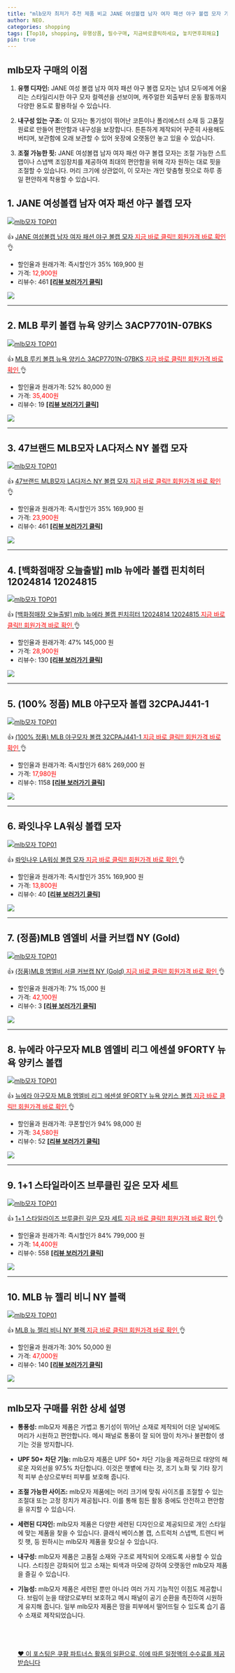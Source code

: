 ```yaml
---
title: "mlb모자 최저가 추천 제품 비교 JANE 여성볼캡 남자 여자 패션 야구 볼캡 모자 가격 비교 최저가장점"
author: NEO.
categories: shopping
tags: [Top10, shopping, 유행상품, 필수구매, 지금바로클릭하세요, 놓치면후회해요]
pin: true
---
```

## mlb모자 구매의 이점
1. **유행 디자인:** JANE 여성 볼캡 남자 여자 패션 야구 볼캡 모자는 남녀 모두에게 어울리는 스타일리시한 야구 모자 컬렉션을 선보이며, 캐주얼한 외출부터 운동 활동까지 다양한 용도로 활용하실 수 있습니다.


2. **내구성 있는 구조:** 이 모자는 통기성이 뛰어난 코튼이나 폴리에스터 소재 등 고품질 원료로 만들어 편안함과 내구성을 보장합니다. 튼튼하게 제작되어 꾸준히 사용해도 버티며, 보관함에 오래 보관할 수 있어 옷장에 오랫동안 놓고 있을 수 있습니다.


3. **조절 가능한 핏:** JANE 여성볼캡 남자 여자 패션 야구 볼캡 모자는 조절 가능한 스트랩이나 스냅백 조임장치를 제공하여 최대의 편안함을 위해 각자 원하는 대로 핏을 조절할 수 있습니다. 머리 크기에 상관없이, 이 모자는 개인 맞춤형 핏으로 하루 종일 편안하게 착용할 수 있습니다.

   

## 1. JANE 여성볼캡 남자 여자 패션 야구 볼캡 모자

[![mlb모자 TOP01](https://thumbnail6.coupangcdn.com/thumbnails/remote/490x490ex/image/vendor_inventory/5f05/73ad84ce833b60e90edc9735ec079a1811e653ea3591c7f3f000b27dcc4d.jpg)](https://link.coupang.com/re/AFFSDP?lptag=AF3617701&subid=GithubCoopas&pageKey=7265450642&traceid=V0-153&itemId=18516340751&vendorItemId=85707958232)


👍 [JANE 여성볼캡 남자 여자 패션 야구 볼캡 모자 <font color=red> 지금 바로 클릭!! 회원가격 바로 확인 </font> ](https://link.coupang.com/re/AFFSDP?lptag=AF3617701&subid=GithubCoopas&pageKey=7265450642&traceid=V0-153&itemId=18516340751&vendorItemId=85707958232) 👌 


- 할인율과 원래가격: 즉시할인가 35%  169,900   원
- 가격: <span style='color:red'>12,900원</span>
- 리뷰수: 461  [**[리뷰 보러가기 클릭]**](https://link.coupang.com/re/AFFSDP?lptag=AF3617701&subid=GithubCoopas&pageKey=7265450642&traceid=V0-153&itemId=18516340751&vendorItemId=85707958232)

[![](/discount_price.png)](https://link.coupang.com/re/AFFSDP?lptag=AF3617701&subid=GithubCoopas&pageKey=7265450642&traceid=V0-153&itemId=18516340751&vendorItemId=85707958232)

---


   

## 2. MLB 루키 볼캡 뉴욕 양키스 3ACP7701N-07BKS

[![mlb모자 TOP01](https://thumbnail10.coupangcdn.com/thumbnails/remote/490x490ex/image/vendor_inventory/a8b7/2797184b5bd427f7b637956634d3789167814d756cea368eed5ad162e37c.jpg)](https://link.coupang.com/re/AFFSDP?lptag=AF3617701&subid=GithubCoopas&pageKey=6475165724&traceid=V0-153&itemId=14150126303&vendorItemId=71183017543)


👍 [MLB 루키 볼캡 뉴욕 양키스 3ACP7701N-07BKS <font color=red> 지금 바로 클릭!! 회원가격 바로 확인 </font> ](https://link.coupang.com/re/AFFSDP?lptag=AF3617701&subid=GithubCoopas&pageKey=6475165724&traceid=V0-153&itemId=14150126303&vendorItemId=71183017543) 👌 


- 할인율과 원래가격: 52%  80,000   원
- 가격: <span style='color:red'>35,400원</span>
- 리뷰수: 19  [**[리뷰 보러가기 클릭]**](https://link.coupang.com/re/AFFSDP?lptag=AF3617701&subid=GithubCoopas&pageKey=6475165724&traceid=V0-153&itemId=14150126303&vendorItemId=71183017543)

[![](/discount_price.png)](https://link.coupang.com/re/AFFSDP?lptag=AF3617701&subid=GithubCoopas&pageKey=6475165724&traceid=V0-153&itemId=14150126303&vendorItemId=71183017543)

---


   

## 3. 47브랜드 MLB모자 LA다저스 NY 볼캡 모자

[![mlb모자 TOP01](https://thumbnail8.coupangcdn.com/thumbnails/remote/490x490ex/image/vendor_inventory/fddb/20fd2460528cadc7e249f41179270f9ecdc8b41bae8a30c3c741be999169.jpg)](https://link.coupang.com/re/AFFSDP?lptag=AF3617701&subid=GithubCoopas&pageKey=7405204807&traceid=V0-153&itemId=19175285127&vendorItemId=86293326282)


👍 [47브랜드 MLB모자 LA다저스 NY 볼캡 모자 <font color=red> 지금 바로 클릭!! 회원가격 바로 확인 </font> ](https://link.coupang.com/re/AFFSDP?lptag=AF3617701&subid=GithubCoopas&pageKey=7405204807&traceid=V0-153&itemId=19175285127&vendorItemId=86293326282) 👌 


- 할인율과 원래가격: 즉시할인가 35%  169,900   원
- 가격: <span style='color:red'>23,900원</span>
- 리뷰수: 461  [**[리뷰 보러가기 클릭]**](https://link.coupang.com/re/AFFSDP?lptag=AF3617701&subid=GithubCoopas&pageKey=7405204807&traceid=V0-153&itemId=19175285127&vendorItemId=86293326282)

[![](/discount_price.png)](https://link.coupang.com/re/AFFSDP?lptag=AF3617701&subid=GithubCoopas&pageKey=7405204807&traceid=V0-153&itemId=19175285127&vendorItemId=86293326282)

---


   

## 4. [백화점매장 오늘출발] mlb 뉴에라 볼캡 핀치히터 12024814 12024815

[![mlb모자 TOP01](https://thumbnail6.coupangcdn.com/thumbnails/remote/490x490ex/image/vendor_inventory/82ad/631440f6dcc38bf344141f849a79a1bea233697e6b830866e9ebe88e9b3f.jpg)](https://link.coupang.com/re/AFFSDP?lptag=AF3617701&subid=GithubCoopas&pageKey=7350130278&traceid=V0-153&itemId=18912228885&vendorItemId=86039592157)


👍 [[백화점매장 오늘출발] mlb 뉴에라 볼캡 핀치히터 12024814 12024815 <font color=red> 지금 바로 클릭!! 회원가격 바로 확인 </font> ](https://link.coupang.com/re/AFFSDP?lptag=AF3617701&subid=GithubCoopas&pageKey=7350130278&traceid=V0-153&itemId=18912228885&vendorItemId=86039592157) 👌 


- 할인율과 원래가격: 47%  145,000   원
- 가격: <span style='color:red'>28,900원</span>
- 리뷰수: 130  [**[리뷰 보러가기 클릭]**](https://link.coupang.com/re/AFFSDP?lptag=AF3617701&subid=GithubCoopas&pageKey=7350130278&traceid=V0-153&itemId=18912228885&vendorItemId=86039592157)

[![](/discount_price.png)](https://link.coupang.com/re/AFFSDP?lptag=AF3617701&subid=GithubCoopas&pageKey=7350130278&traceid=V0-153&itemId=18912228885&vendorItemId=86039592157)

---


   

## 5. (100% 정품) MLB 야구모자 볼캡 32CPAJ441-1

[![mlb모자 TOP01](https://thumbnail8.coupangcdn.com/thumbnails/remote/490x490ex/image/vendor_inventory/cdd6/f44bb25e687e9afd576e79de700fddac66259c4b1df7de1290a4be9924c4.jpg)](https://link.coupang.com/re/AFFSDP?lptag=AF3617701&subid=GithubCoopas&pageKey=7729252237&traceid=V0-153&itemId=20765419011&vendorItemId=87835454686)


👍 [(100% 정품) MLB 야구모자 볼캡 32CPAJ441-1 <font color=red> 지금 바로 클릭!! 회원가격 바로 확인 </font> ](https://link.coupang.com/re/AFFSDP?lptag=AF3617701&subid=GithubCoopas&pageKey=7729252237&traceid=V0-153&itemId=20765419011&vendorItemId=87835454686) 👌 


- 할인율과 원래가격: 즉시할인가 68%  269,000   원
- 가격: <span style='color:red'>17,980원</span>
- 리뷰수: 1158  [**[리뷰 보러가기 클릭]**](https://link.coupang.com/re/AFFSDP?lptag=AF3617701&subid=GithubCoopas&pageKey=7729252237&traceid=V0-153&itemId=20765419011&vendorItemId=87835454686)

[![](/discount_price.png)](https://link.coupang.com/re/AFFSDP?lptag=AF3617701&subid=GithubCoopas&pageKey=7729252237&traceid=V0-153&itemId=20765419011&vendorItemId=87835454686)

---


   

## 6. 롸잇나우 LA워싱 볼캡 모자

[![mlb모자 TOP01](https://thumbnail8.coupangcdn.com/thumbnails/remote/490x490ex/image/vendor_inventory/9251/54f959eb721d45904f02f9b84e6439f21e071ae8493addc1656bb137207f.jpg)](https://link.coupang.com/re/AFFSDP?lptag=AF3617701&subid=GithubCoopas&pageKey=7539296920&traceid=V0-153&itemId=19814915719&vendorItemId=86916983704)


👍 [롸잇나우 LA워싱 볼캡 모자 <font color=red> 지금 바로 클릭!! 회원가격 바로 확인 </font> ](https://link.coupang.com/re/AFFSDP?lptag=AF3617701&subid=GithubCoopas&pageKey=7539296920&traceid=V0-153&itemId=19814915719&vendorItemId=86916983704) 👌 


- 할인율과 원래가격: 즉시할인가 35%  169,900   원
- 가격: <span style='color:red'>13,800원</span>
- 리뷰수: 40  [**[리뷰 보러가기 클릭]**](https://link.coupang.com/re/AFFSDP?lptag=AF3617701&subid=GithubCoopas&pageKey=7539296920&traceid=V0-153&itemId=19814915719&vendorItemId=86916983704)

[![](/discount_price.png)](https://link.coupang.com/re/AFFSDP?lptag=AF3617701&subid=GithubCoopas&pageKey=7539296920&traceid=V0-153&itemId=19814915719&vendorItemId=86916983704)

---


   

## 7. (정품)MLB 엠엘비 서클 커브캡 NY (Gold)

[![mlb모자 TOP01](https://thumbnail7.coupangcdn.com/thumbnails/remote/490x490ex/image/vendor_inventory/eebd/a9233b7ca67be671e2eaf61b44ac1a4c0256c7f05ab3a3239fe0abe631b7.jpg)](https://link.coupang.com/re/AFFSDP?lptag=AF3617701&subid=GithubCoopas&pageKey=7552691508&traceid=V0-153&itemId=19880579647&vendorItemId=88091386171)


👍 [(정품)MLB 엠엘비 서클 커브캡 NY (Gold) <font color=red> 지금 바로 클릭!! 회원가격 바로 확인 </font> ](https://link.coupang.com/re/AFFSDP?lptag=AF3617701&subid=GithubCoopas&pageKey=7552691508&traceid=V0-153&itemId=19880579647&vendorItemId=88091386171) 👌 


- 할인율과 원래가격: 7%  15,000   원
- 가격: <span style='color:red'>42,100원</span>
- 리뷰수: 3  [**[리뷰 보러가기 클릭]**](https://link.coupang.com/re/AFFSDP?lptag=AF3617701&subid=GithubCoopas&pageKey=7552691508&traceid=V0-153&itemId=19880579647&vendorItemId=88091386171)

[![](/discount_price.png)](https://link.coupang.com/re/AFFSDP?lptag=AF3617701&subid=GithubCoopas&pageKey=7552691508&traceid=V0-153&itemId=19880579647&vendorItemId=88091386171)

---


   

## 8. 뉴에라 야구모자 MLB 엠엘비 리그 에센셜 9FORTY 뉴욕 양키스 볼캡

[![mlb모자 TOP01](https://thumbnail9.coupangcdn.com/thumbnails/remote/490x490ex/image/vendor_inventory/caa8/859ab1623040807aa2dc3d5f530707d17b27d0b88983629e2b8ffce62f32.jpg)](https://link.coupang.com/re/AFFSDP?lptag=AF3617701&subid=GithubCoopas&pageKey=7733241502&traceid=V0-153&itemId=20786002728&vendorItemId=87855683873)


👍 [뉴에라 야구모자 MLB 엠엘비 리그 에센셜 9FORTY 뉴욕 양키스 볼캡 <font color=red> 지금 바로 클릭!! 회원가격 바로 확인 </font> ](https://link.coupang.com/re/AFFSDP?lptag=AF3617701&subid=GithubCoopas&pageKey=7733241502&traceid=V0-153&itemId=20786002728&vendorItemId=87855683873) 👌 


- 할인율과 원래가격: 쿠폰할인가 94%  98,000   원
- 가격: <span style='color:red'>34,580원</span>
- 리뷰수: 52  [**[리뷰 보러가기 클릭]**](https://link.coupang.com/re/AFFSDP?lptag=AF3617701&subid=GithubCoopas&pageKey=7733241502&traceid=V0-153&itemId=20786002728&vendorItemId=87855683873)

[![](/discount_price.png)](https://link.coupang.com/re/AFFSDP?lptag=AF3617701&subid=GithubCoopas&pageKey=7733241502&traceid=V0-153&itemId=20786002728&vendorItemId=87855683873)

---


   

## 9. 1+1 스타일라이즈 브루클린 깊은 모자 세트

[![mlb모자 TOP01](https://thumbnail6.coupangcdn.com/thumbnails/remote/490x490ex/image/vendor_inventory/2c89/dd17ae911212262ac65cc05757209d4d97567cfd6ef2478ae32de5c4d722.png)](https://link.coupang.com/re/AFFSDP?lptag=AF3617701&subid=GithubCoopas&pageKey=7680156728&traceid=V0-153&itemId=20511342750&vendorItemId=87589021465)


👍 [1+1 스타일라이즈 브루클린 깊은 모자 세트 <font color=red> 지금 바로 클릭!! 회원가격 바로 확인 </font> ](https://link.coupang.com/re/AFFSDP?lptag=AF3617701&subid=GithubCoopas&pageKey=7680156728&traceid=V0-153&itemId=20511342750&vendorItemId=87589021465) 👌 


- 할인율과 원래가격: 즉시할인가 84%  799,000   원
- 가격: <span style='color:red'>14,400원</span>
- 리뷰수: 558  [**[리뷰 보러가기 클릭]**](https://link.coupang.com/re/AFFSDP?lptag=AF3617701&subid=GithubCoopas&pageKey=7680156728&traceid=V0-153&itemId=20511342750&vendorItemId=87589021465)

[![](/discount_price.png)](https://link.coupang.com/re/AFFSDP?lptag=AF3617701&subid=GithubCoopas&pageKey=7680156728&traceid=V0-153&itemId=20511342750&vendorItemId=87589021465)

---


   

## 10. MLB 뉴 젤리 비니 NY 블랙

[![mlb모자 TOP01](https://thumbnail6.coupangcdn.com/thumbnails/remote/490x490ex/image/vendor_inventory/8694/114e0dc0dd857324ac4f71b0e0daaa787455af62726403960e2f1cfac2e6.jpg)](https://link.coupang.com/re/AFFSDP?lptag=AF3617701&subid=GithubCoopas&pageKey=7376552477&traceid=V0-153&itemId=19040187702&vendorItemId=87950730321)


👍 [MLB 뉴 젤리 비니 NY 블랙 <font color=red> 지금 바로 클릭!! 회원가격 바로 확인 </font> ](https://link.coupang.com/re/AFFSDP?lptag=AF3617701&subid=GithubCoopas&pageKey=7376552477&traceid=V0-153&itemId=19040187702&vendorItemId=87950730321) 👌 


- 할인율과 원래가격: 30%  50,000   원
- 가격: <span style='color:red'>47,000원</span>
- 리뷰수: 140  [**[리뷰 보러가기 클릭]**](https://link.coupang.com/re/AFFSDP?lptag=AF3617701&subid=GithubCoopas&pageKey=7376552477&traceid=V0-153&itemId=19040187702&vendorItemId=87950730321)

[![](/discount_price.png)](https://link.coupang.com/re/AFFSDP?lptag=AF3617701&subid=GithubCoopas&pageKey=7376552477&traceid=V0-153&itemId=19040187702&vendorItemId=87950730321)

---
## mlb모자 구매를 위한 상세 설명
* **통풍성:** mlb모자 제품은 가볍고 통기성이 뛰어난 소재로 제작되어 더운 날씨에도 머리가 시원하고 편안합니다. 메시 패널로 통풍이 잘 되어 땀이 차거나 불편함이 생기는 것을 방지합니다.


* **UPF 50+ 차단 기능:** mlb모자 제품은 UPF 50+ 차단 기능을 제공하므로 태양의 해로운 자외선을 97.5% 차단합니다. 이것은 햇볕에 타는 것, 조기 노화 및 기타 장기적 피부 손상으로부터 피부를 보호해 줍니다.


* **조절 가능한 사이즈:** mlb모자 제품에는 머리 크기에 맞춰 사이즈를 조절할 수 있는 조절대 또는 고정 장치가 제공됩니다. 이를 통해 힘든 활동 중에도 안전하고 편안함을 유지할 수 있습니다.


* **세련된 디자인:** mlb모자 제품은 다양한 세련된 디자인으로 제공되므로 개인 스타일에 맞는 제품을 찾을 수 있습니다. 클래식 베이스볼 캡, 스트럭처 스냅백, 트렌디 버킷 햇, 등 원하시는 mlb모자 제품을 찾으실 수 있습니다.


* **내구성:** mlb모자 제품은 고품질 소재와 구조로 제작되어 오래도록 사용할 수 있습니다. 스티칭은 강화되어 있고 소재는 퇴색과 마모에 강하여 오랫동안 mlb모자 제품을 즐길 수 있습니다.


* **기능성:** mlb모자 제품은 세련된 뿐만 아니라 여러 가지 기능적인 이점도 제공합니다. 브림이 눈을 태양으로부터 보호하고 메시 패널이 공기 순환을 촉진하여 시원하게 유지해 줍니다. 일부 mlb모자 제품은 땀을 피부에서 떨어뜨릴 수 있도록 습기 흡수 소재로 제작되었습니다.<br><br><br><br><br> [ ❤  이 포스팅은 쿠팡 파트너스 활동의 일환으로, 이에 따른 일정액의 수수료를 제공받습니다](https://link.coupang.com/a/bcEFyh)